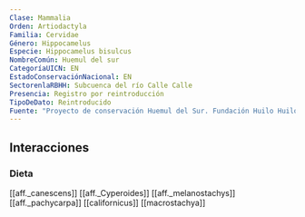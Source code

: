 ```yaml
---
Clase: Mammalia
Orden: Artiodactyla
Familia: Cervidae
Género: Hippocamelus
Especie: Hippocamelus bisulcus
NombreComún: Huemul del sur
CategoríaUICN: EN
EstadoConservaciónNacional: EN
SectorenlaRBHH: Subcuenca del río Calle Calle
Presencia: Registro por reintroducción
TipoDeDato: Reintroducido
Fuente: "Proyecto de conservación Huemul del Sur. Fundación Huilo Huilo"
---
```


## Interacciones
### Dieta
[[aff._canescens]]
[[aff._Cyperoides]]
[[aff._melanostachys]]
[[aff._pachycarpa]]
[[californicus]]
[[macrostachya]]
